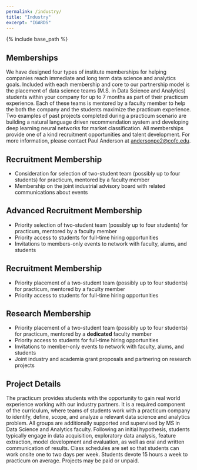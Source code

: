 ```yaml
---
permalink: /industry/
title: "Industry"
excerpt: "IGARDS"
---
```


{% include base_path %}

## Memberships
We have designed four types of institute memberships for helping companies reach immediate and long term data science and analytics goals. 
Included with each membership and core to our partnership model is the placement of data science teams (M.S. in Data Science and Analytics)
students within your company for up to 7 months as part of their practicum experience. Each of these teams is mentored by a faculty member to
help the both the company and the students maximize the practicum experience. Two examples of past projects completed during a practicum scenario
are building a natural language driven recommendation system and developing deep learning neural networks for market classification. All memberships
provide one of a kind recruitment opportunities and talent development. For more information, please contact Paul Anderson at 
<a href="mailto:andersonpe2@cofc.edu" target="_top">andersonpe2@cofc.edu</a>.

## Recruitment Membership
* Consideration for selection of two-student team (possibly up to four students) for practicum, mentored by a faculty member
* Membership on the joint industrial advisory board with related communications about events

## Advanced Recruitment Membership
* Priority selection of two-student team (possibly up to four students) for practicum, mentored by a faculty member
* Priority access to students for full-time hiring opportunities
* Invitations to members-only events to network with faculty, alums, and students

## Recruitment Membership
* Priority placement of a two-student team (possibly up to four students) for practicum, mentored by a faculty member
* Priority access to students for full-time hiring opportunities

## Research Membership
* Priority placement of a two-student team (possibly up to four students) for practicum, mentored by a <b>dedicated</b> faculty member
* Priority access to students for full-time hiring opportunities
* Invitations to member-only events to network with faculty, alums, and students
* Joint industry and academia grant proposals and partnering on research projects

## Project Details
The practicum provides students with the opportunity to gain real world experience working with our industry partners. It is a required component of the curriculum, where teams of students work with a practicum company to identify, define, scope, and analyze a relevant data science and analytics problem. All groups are additionally supported and supervised by MS in Data Science and Analytics faculty.  Following an initial hypothesis, students typically engage in data acquisition, exploratory data analysis, feature extraction, model development and evaluation, as well as oral and written communication of results. Class schedules are set so that students can work onsite one to two days per week. Students devote 15 hours a week to practicum on average. Projects may be paid or unpaid.


